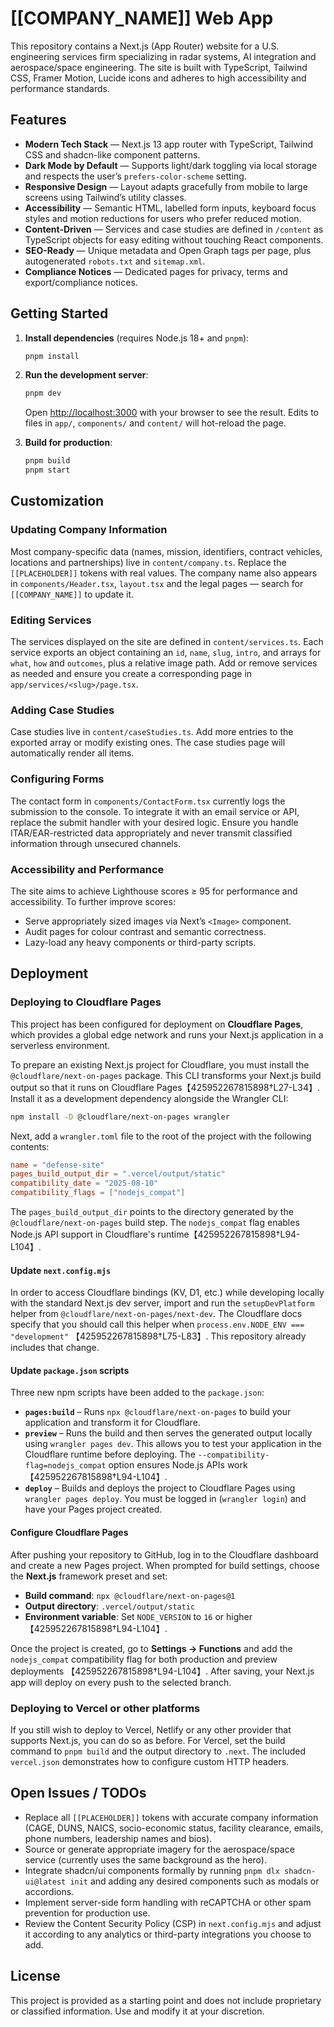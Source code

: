 # [[COMPANY_NAME]] Web App

This repository contains a Next.js (App Router) website for a U.S. engineering services firm specializing in radar systems, AI integration and aerospace/space engineering. The site is built with TypeScript, Tailwind CSS, Framer Motion, Lucide icons and adheres to high accessibility and performance standards.

## Features

- **Modern Tech Stack** — Next.js 13 app router with TypeScript, Tailwind CSS and shadcn-like component patterns.
- **Dark Mode by Default** — Supports light/dark toggling via local storage and respects the user’s `prefers-color-scheme` setting.
- **Responsive Design** — Layout adapts gracefully from mobile to large screens using Tailwind’s utility classes.
- **Accessibility** — Semantic HTML, labelled form inputs, keyboard focus styles and motion reductions for users who prefer reduced motion.
- **Content-Driven** — Services and case studies are defined in `/content` as TypeScript objects for easy editing without touching React components.
- **SEO-Ready** — Unique metadata and Open Graph tags per page, plus autogenerated `robots.txt` and `sitemap.xml`.
- **Compliance Notices** — Dedicated pages for privacy, terms and export/compliance notices.

## Getting Started

1. **Install dependencies** (requires Node.js 18+ and `pnpm`):

   ```bash
   pnpm install
   ```

2. **Run the development server**:

   ```bash
   pnpm dev
   ```

   Open <http://localhost:3000> with your browser to see the result. Edits to files in `app/`, `components/` and `content/` will hot-reload the page.

3. **Build for production**:

   ```bash
   pnpm build
   pnpm start
   ```

## Customization

### Updating Company Information

Most company-specific data (names, mission, identifiers, contract vehicles, locations and partnerships) live in `content/company.ts`. Replace the `[[PLACEHOLDER]]` tokens with real values. The company name also appears in `components/Header.tsx`, `layout.tsx` and the legal pages — search for `[[COMPANY_NAME]]` to update it.

### Editing Services

The services displayed on the site are defined in `content/services.ts`. Each service exports an object containing an `id`, `name`, `slug`, `intro`, and arrays for `what`, `how` and `outcomes`, plus a relative image path. Add or remove services as needed and ensure you create a corresponding page in `app/services/<slug>/page.tsx`.

### Adding Case Studies

Case studies live in `content/caseStudies.ts`. Add more entries to the exported array or modify existing ones. The case studies page will automatically render all items.

### Configuring Forms

The contact form in `components/ContactForm.tsx` currently logs the submission to the console. To integrate it with an email service or API, replace the submit handler with your desired logic. Ensure you handle ITAR/EAR-restricted data appropriately and never transmit classified information through unsecured channels.

### Accessibility and Performance

The site aims to achieve Lighthouse scores ≥ 95 for performance and accessibility. To further improve scores:

- Serve appropriately sized images via Next’s `<Image>` component.
- Audit pages for colour contrast and semantic correctness.
- Lazy-load any heavy components or third-party scripts.

## Deployment

### Deploying to Cloudflare Pages

This project has been configured for deployment on **Cloudflare Pages**, which provides a
global edge network and runs your Next.js application in a serverless environment.

To prepare an existing Next.js project for Cloudflare, you must install the
`@cloudflare/next-on-pages` package. This CLI transforms your Next.js build
output so that it runs on Cloudflare Pages【425952267815898†L27-L34】. Install it as a
development dependency alongside the Wrangler CLI:

```bash
npm install -D @cloudflare/next-on-pages wrangler
```

Next, add a `wrangler.toml` file to the root of the project with the following
contents:

```toml
name = "defense-site"
pages_build_output_dir = ".vercel/output/static"
compatibility_date = "2025-08-10"
compatibility_flags = ["nodejs_compat"]
```

The `pages_build_output_dir` points to the directory generated by the
`@cloudflare/next-on-pages` build step. The `nodejs_compat` flag enables
Node.js API support in Cloudflare's runtime【425952267815898†L94-L104】.

#### Update `next.config.mjs`

In order to access Cloudflare bindings (KV, D1, etc.) while developing locally
with the standard Next.js dev server, import and run the `setupDevPlatform`
helper from `@cloudflare/next-on-pages/next-dev`. The Cloudflare docs specify
that you should call this helper when `process.env.NODE_ENV === "development"`
【425952267815898†L75-L83】. This repository already includes that change.

#### Update `package.json` scripts

Three new npm scripts have been added to the `package.json`:

- **`pages:build`** – Runs `npx @cloudflare/next-on-pages` to build your
  application and transform it for Cloudflare.
- **`preview`** – Runs the build and then serves the generated output locally
  using `wrangler pages dev`. This allows you to test your application in the
  Cloudflare runtime before deploying. The `--compatibility-flag=nodejs_compat`
  option ensures Node.js APIs work【425952267815898†L94-L104】.
- **`deploy`** – Builds and deploys the project to Cloudflare Pages using
  `wrangler pages deploy`. You must be logged in (`wrangler login`) and have
  your Pages project created.

#### Configure Cloudflare Pages

After pushing your repository to GitHub, log in to the Cloudflare dashboard and
create a new Pages project. When prompted for build settings, choose the
**Next.js** framework preset and set:

- **Build command**: `npx @cloudflare/next-on-pages@1`
- **Output directory**: `.vercel/output/static`
- **Environment variable**: Set `NODE_VERSION` to `16` or higher【425952267815898†L94-L104】.

Once the project is created, go to **Settings → Functions** and add the
`nodejs_compat` compatibility flag for both production and preview deployments
【425952267815898†L94-L104】. After saving, your Next.js app will deploy on every push
to the selected branch.

### Deploying to Vercel or other platforms

If you still wish to deploy to Vercel, Netlify or any other provider that
supports Next.js, you can do so as before. For Vercel, set the build command
to `pnpm build` and the output directory to `.next`. The included
`vercel.json` demonstrates how to configure custom HTTP headers.

## Open Issues / TODOs

- Replace all `[[PLACEHOLDER]]` tokens with accurate company information (CAGE, DUNS, NAICS, socio-economic status, facility clearance, emails, phone numbers, leadership names and bios).
- Source or generate appropriate imagery for the aerospace/space service (currently uses the same background as the hero).
- Integrate shadcn/ui components formally by running `pnpm dlx shadcn-ui@latest init` and adding any desired components such as modals or accordions.
- Implement server-side form handling with reCAPTCHA or other spam prevention for production use.
- Review the Content Security Policy (CSP) in `next.config.mjs` and adjust it according to any analytics or third-party integrations you choose to add.

## License

This project is provided as a starting point and does not include proprietary or classified information. Use and modify it at your discretion.
